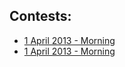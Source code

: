 ## Contests:
<ul>
<li>
<a href = "http://bgcoder.com/Contests/75/JavaScript-1-April-2013-Evening">1 April 2013 - Morning</a>
</li>
<li>
<a href = "http://bgcoder.com/Contests/74/JavaScript-1-April-2013-Morning">1 April 2013 - Morning</a>
</li>
